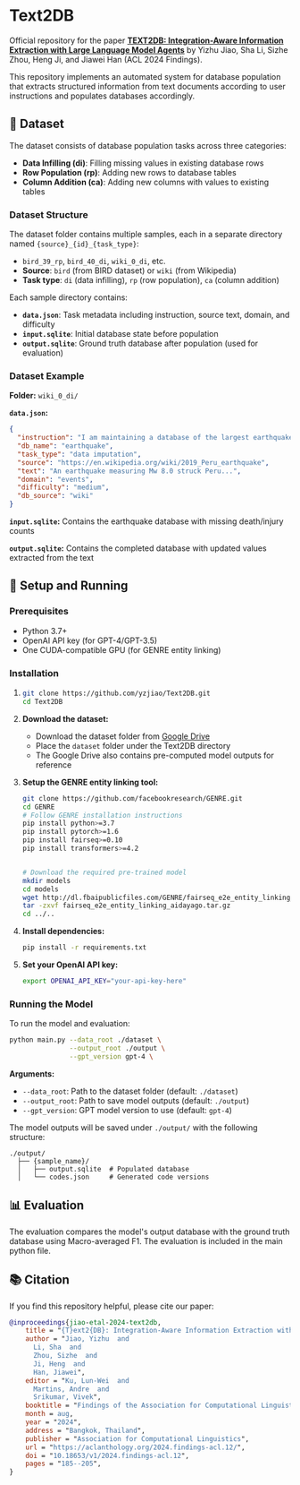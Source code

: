 # Text2DB

Official repository for the paper [**TEXT2DB: Integration-Aware Information Extraction with Large Language Model Agents**](https://aclanthology.org/2024.findings-acl.12.pdf) by Yizhu Jiao, Sha Li, Sizhe Zhou, Heng Ji, and Jiawei Han (ACL 2024 Findings).

This repository implements an automated system for database population that extracts structured information from text documents according to user instructions and populates databases accordingly.

## 🌟 Dataset

The dataset consists of database population tasks across three categories:
- **Data Infilling (di)**: Filling missing values in existing database rows
- **Row Population (rp)**: Adding new rows to database tables
- **Column Addition (ca)**: Adding new columns with values to existing tables

### Dataset Structure

The dataset folder contains multiple samples, each in a separate directory named `{source}_{id}_{task_type}`:
- `bird_39_rp`, `bird_40_di`, `wiki_0_di`, etc.
- **Source**: `bird` (from BIRD dataset) or `wiki` (from Wikipedia)
- **Task type**: `di` (data infilling), `rp` (row population), `ca` (column addition)

Each sample directory contains:
- **`data.json`**: Task metadata including instruction, source text, domain, and difficulty
- **`input.sqlite`**: Initial database state before population
- **`output.sqlite`**: Ground truth database after population (used for evaluation)

### Dataset Example

**Folder:** `wiki_0_di/`

**`data.json`:**
```json
{
  "instruction": "I am maintaining a database of the largest earthquakes by year. Given the latest document of the peru earthquake, please update the numbers of deaths and injuries in this disaster.",
  "db_name": "earthquake",
  "task_type": "data imputation",
  "source": "https://en.wikipedia.org/wiki/2019_Peru_earthquake",
  "text": "An earthquake measuring Mw 8.0 struck Peru...",
  "domain": "events",
  "difficulty": "medium",
  "db_source": "wiki"
}
```

**`input.sqlite`:** Contains the earthquake database with missing death/injury counts

**`output.sqlite`:** Contains the completed database with updated values extracted from the text


## 🚀 Setup and Running

### Prerequisites
- Python 3.7+
- OpenAI API key (for GPT-4/GPT-3.5)
- One CUDA-compatible GPU (for GENRE entity linking)

### Installation
1. 
   ```bash
   git clone https://github.com/yzjiao/Text2DB.git
   cd Text2DB
   ```

2. **Download the dataset:**
   - Download the dataset folder from [Google Drive](https://drive.google.com/drive/folders/13f3dkqTffrYI_ro4DpgE6Jk0-QYqjGMP?usp=sharing)
   - Place the `dataset` folder under the Text2DB directory
   - The Google Drive also contains pre-computed model outputs for reference

3. **Setup the GENRE entity linking tool:**
   ```bash
   git clone https://github.com/facebookresearch/GENRE.git
   cd GENRE
   # Follow GENRE installation instructions
   pip install python>=3.7
   pip install pytorch>=1.6
   pip install fairseq>=0.10
   pip install transformers>=4.2 

   
   # Download the required pre-trained model
   mkdir models
   cd models
   wget http://dl.fbaipublicfiles.com/GENRE/fairseq_e2e_entity_linking_aidayago.tar.gz
   tar -zxvf fairseq_e2e_entity_linking_aidayago.tar.gz
   cd ../..
   ```

4. **Install dependencies:**
   ```bash
   pip install -r requirements.txt
   ```

5. **Set your OpenAI API key:**
   ```bash
   export OPENAI_API_KEY="your-api-key-here"
   ```

### Running the Model

To run the model and evaluation:

```bash
python main.py --data_root ./dataset \
               --output_root ./output \
               --gpt_version gpt-4 \
```

**Arguments:**
- `--data_root`: Path to the dataset folder (default: `./dataset`)
- `--output_root`: Path to save model outputs (default: `./output`)
- `--gpt_version`: GPT model version to use (default: `gpt-4`)

The model outputs will be saved under `./output/` with the following structure:
```
./output/
  ├── {sample_name}/
  │   ├── output.sqlite  # Populated database
  │   └── codes.json     # Generated code versions
```


## 📊 Evaluation

The evaluation compares the model's output database with the ground truth database using Macro-averaged F1. The evaluation is included in the main python file.



## 📚 Citation

If you find this repository helpful, please cite our paper:

```bibtex
@inproceedings{jiao-etal-2024-text2db,
    title = "{T}ext2{DB}: Integration-Aware Information Extraction with Large Language Model Agents",
    author = "Jiao, Yizhu  and
      Li, Sha  and
      Zhou, Sizhe  and
      Ji, Heng  and
      Han, Jiawei",
    editor = "Ku, Lun-Wei  and
      Martins, Andre  and
      Srikumar, Vivek",
    booktitle = "Findings of the Association for Computational Linguistics: ACL 2024",
    month = aug,
    year = "2024",
    address = "Bangkok, Thailand",
    publisher = "Association for Computational Linguistics",
    url = "https://aclanthology.org/2024.findings-acl.12/",
    doi = "10.18653/v1/2024.findings-acl.12",
    pages = "185--205",
}
```


